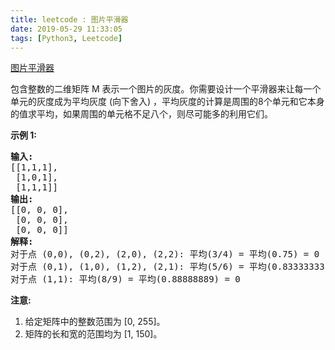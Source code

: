 ```yaml
---
title: leetcode : 图片平滑器
date: 2019-05-29 11:33:05
tags: [Python3, Leetcode]
---
```


[图片平滑器](https://leetcode-cn.com/problems/image-smoother/)

<p>包含整数的二维矩阵 M 表示一个图片的灰度。你需要设计一个平滑器来让每一个单元的灰度成为平均灰度&nbsp;(向下舍入) ，平均灰度的计算是周围的8个单元和它本身的值求平均，如果周围的单元格不足八个，则尽可能多的利用它们。</p>

<!-- more -->

<p><strong>示例 1:</strong></p>

<pre>
<strong>输入:</strong>
[[1,1,1],
 [1,0,1],
 [1,1,1]]
<strong>输出:</strong>
[[0, 0, 0],
 [0, 0, 0],
 [0, 0, 0]]
<strong>解释:</strong>
对于点 (0,0), (0,2), (2,0), (2,2): 平均(3/4) = 平均(0.75) = 0
对于点 (0,1), (1,0), (1,2), (2,1): 平均(5/6) = 平均(0.83333333) = 0
对于点 (1,1): 平均(8/9) = 平均(0.88888889) = 0
</pre>

<p><strong>注意:</strong></p>

<ol>
	<li>给定矩阵中的整数范围为 [0, 255]。</li>
	<li>矩阵的长和宽的范围均为&nbsp;[1, 150]。</li>
</ol>
